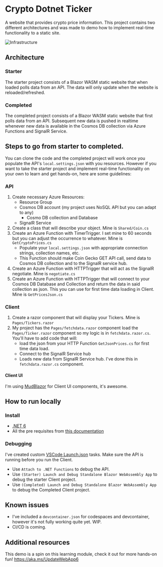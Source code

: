 # Crypto Dotnet Ticker

A website that provides crypto price information. This project contains two different architectures and was made to demo how to implement real-time functionality to a static site.

![Infrastructure](./assets/polling-to-signalr.png)
## Architecture

### Starter

The starter project consists of a Blazor WASM static website that when loaded polls data from an API. The data will only update when the website is reloaded/refreshed.

### Completed 

The completed project consists of a Blazor WASM static website that first polls data from an API. Subsequent new data is pushed in realtime whenever new data is available in the Cosmos DB collection via Azure Functions and SignalR Service.

## Steps to go from starter to completed.

You can clone the code and the completed project will work once you populate the API's `local.settings.json` with you resources. However if you want to take the starter project and implement real-time functionality on your own to learn and get hands-on, here are some guidelines:

### API

1. Create necessary Azure Resources:
    - Resource Group
    - Cosmos DB account (my project uses NoSQL API but you can adapt to any)
        - Cosmo DB collection and Database
    - SignalR Service
2. Create a class that will describe your object. Mine is `Shared/Coin.cs`
3. Create an Azure Function with TimerTrigger. I set mine to 60 seconds but you can adjust the occurrence to whatever. Mine is `GetCryptoPrices.cs` 
    - Populate your `local.settings.json` with appropriate connection strings, collection names, etc. 
    - This Function should make Coin Gecko GET API call, send data to Cosmos DB collection and to the SignalR service hub.
4. Create an Azure Function with HTTPTrigger that will act as the SignalR negotiate. Mine is `negotiate.cs`
5. Create an Azure Function with HTTPTrigger that will connect to your Cosmos DB Database and Collection and return the data in said collection as json. This you can use for first time data loading in Client. Mine is `GetPricesJson.cs`

### Client

1. Create a razor component that will display your Tickers. Mine is `Pages/Tickers.razor`
2. My project has the `Pages/fetchdata.razor` component load the `Pages/Ticker.razor` component so my logic is in `fetchdata.razor.cs`. You'll have to add code that will:
    - load the json from your HTTP Function `GetJsonPrices.cs` for first time data load.
    - Connect to the SignalR Service hub
    - Loads new data from SignalR Service hub. I've done this in `fetchdata.razor.cs` component.

#### Client UI

I'm using [MudBlazor](https://mudblazor.com/) for Client UI components, it's awesome. 


## How to run locally

### Install

- [.NET 6](https://dotnet.microsoft.com/download)
- All the pre requisites from [this documentation](https://docs.microsoft.com/en-us/azure/azure-functions/functions-develop-vs-code?tabs=csharp)

### Debugging

I've created custom [VSCode Launch.json](https://code.visualstudio.com/docs/editor/debugging) tasks. Make sure the API is running before you run the Client.

- Use `Attach to .NET Functions` to debug the API.
- Use `(Starter) Launch and Debug Standalone Blazor WebAssembly App` to debug the starter Client project.
- Use `(Completed) Launch and Debug Standalone Blazor WebAssembly App` to debug the Completed Client project.

## Known issues

- I've included a `devcontainer.json` for codespaces and devcontainer, however it's not fully working quite yet. WIP.
- CI/CD is coming.

## Additional resources

This demo is a spin on this learning module, check it out for more hands-on fun! https://aka.ms/UpdateWebApp6
